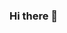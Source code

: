 ### Hi there 👋

<!--
**utsavv21/utsavv21** is a ✨ _special_ ✨ repository because its `README.md` (this file) appears on your GitHub profile.

Here are some ideas to get you started:

- 🔭 I’m currently working on projects relating 3D Models Designing(Mechanical) and also projects using Adruino and Python
- 🌱 I’m currently learning Mehanical Engineering - Design Software and coding languages(Python,Adruino) 
- 👯 I’m looking to collaborate on Research Paper Ideas and Projects
- 🤔 I’m looking for help with 3D Model design projects and Coding Projects
- 💬 Ask me about any questions
- 📫 How to reach me: Mail Id: utsav212000@gmail.com
- 😄 Pronouns: He/Him
